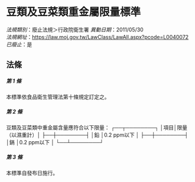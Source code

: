 # 豆類及豆菜類重金屬限量標準

*法規類別*：廢止法規＞行政院衛生署
*異動日期*：2011/05/30  
*法規網址*：https://law.moj.gov.tw/LawClass/LawAll.aspx?pcode=L0040072
*已廢止*：是


## 法條
##### 第 1 條
本標準依食品衛生管理法第十條規定訂定之。

##### 第 2 條
豆類及豆菜類中重金屬含量應符合以下限量：
┌──┬────────┐
│項目│限量（以濕重計）│
├──┼────────┤
│鉛  │0.2 ppm以下     │
├──┼────────┤
│鎘  │0.2 ppm以下     │
└──┴────────┘

##### 第 3 條
本標準自發布日施行。


